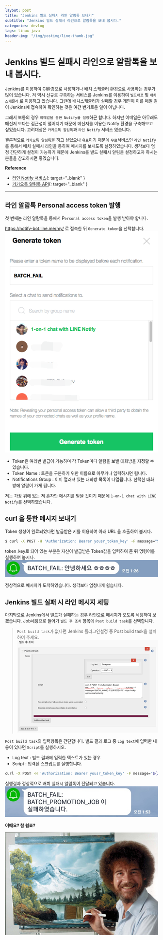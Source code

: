 ```yaml
---
layout: post
title: "Jenkins 빌드 실패시 라인 알림톡 보내기"
subtitle: "Jenkins 빌드 실패시 라인으로 알람톡을 보내 봅시다."
categories: devlog
tags: linux java
header-img: "/img/postimg/line-thumb.jpg"
---
```


# Jenkins 빌드 실패시 라인으로 알람톡을 보내 봅시다.
Jenkins를 이용하여 CI환경으로 사용하거나 배치 스케쥴러 환경으로 사용하는 경우가 많이 있습니다. 저 역시 신규로 구축하는 서비스를 Jenkins를 이용하여 `빌드배포` 및 `배치스케쥴러` 로 이용하고 있습니다. 그런데 배치스케쥴러가 실패할 경우 개인이 이를 매일 같이 Jenkins에 접속하여 확인하는 것은 여간 번거로운 일이 아닙니다.

그래서 보통의 경우 `이메일을 통한 Notify를 설정`하곤 합니다. 하지만 이메일은 아무래도 메신저 보다는 접근성이 떨어지기 때문에 메신저를 이용한 Notify 환경을 구축해보고 싶었습니다. 고려대상은 `카카오톡 알림톡`과 `라인 Notify` 서비스 였습니다. 

결론적으로 `카카오톡 알림톡`을 하고 싶었으나 `유료`이기 때문에 `무료`서비스인 `라인 Notify`를 통해서 배치 실패시 라인을 통하여 메시지를 보내도록 설정하였습니다. 생각보다 엄청 간단하게 설정이 가능하기 때문에 Jenkins를 빌드 실패시 알림을 설정하고자 하시는 분들을 참고하시면 좋겠습니다.


**Reference**
- [라인 Notify 서비스](https://engineering.linecorp.com/ko/blog/detail/88){: target="_blank" }
- [카카오톡 알림톡 API](https://www.apistore.co.kr/api/apiProviderGuide.do?service_seq=558){: target="_blank" }

*** 

## 라인 알람톡 Personal access token 발행
첫 번째는 라인 알람톡을 통해서 P`ersonal access token`을 발행 받아야 합니다.

https://notify-bot.line.me/my/ 로 접속한 뒤 `Generate token`을 선택합니다.
![](/assets/img/postimg/2018-09/2018-09-22-line.png)

- Token은 여러번 발급이 가능하며 각 Token마다 알람을 보낼 대화방을 지정할 수 있습니다.
- Token Name : 토큰을 구분하기 위한 이름으로 아무거나 입력하시면 됩니다.
- Notifications Group : 이미 열러져 있는 대화방 목록이 나열됩니다. 선택한 대화방에 알람이 가게 됩니다. 

저는 가장 위에 있는 저 혼자만 메시지를 받을 것이기 때문에 `1-on-1 chat with LINE Notify`를 선택하였습니다.

## curl 을 통한 메시지 보내기
Token 생성이 완료되었다면 발급받은 키를 이용하여 아래 URL 을 호출하여 봅시다.

```sh
$ curl -X POST -H 'Authorization: Bearer yousr_token_key' -F message="안녕하세요 ㅎㅎㅎ" https://notify-api.line.me/api/notify
```
token_key로 되어 있는 부분은 자신이 발급받은 Token값을 입력하여 준 뒤 명령어를 실행하여 봅시다.
![](/assets/img/postimg/2018-09/2018-09-22-line2.jpg)

정상적으로 메시지가 도착하였습니다. 생각보다 엄청나게 쉽습니다.

## Jenkins 빌드 실패 시 라인 메시지 세팅
마지막으로 Jenkins에서 빌드가 실패하는 경우 라인으로 메시지가 오도록 세팅하여 보겠습니다. 
Job세팅으로 들어가 `빌드 후 조치` 항목에 `Post build task`를 선택합니다.
>`Post build task`가 없다면 Jenkins 플러그인설정 중 Post build task을 설치하여 주세요.
![](/assets/img/postimg/2018-09/2018-09-22-line3.png)

`Post build task`의 입력항목은 간단합니다. 빌드 결과 로그 중 `Log text`에 입력한 내용이 있다면 `Script`를 실행하시오.
- Log text : 빌드 결과에 입력한 텍스트가 있는 경우
- Script : 입력된 스크립트를 실행합니다.

```sh
curl -X POST -H 'Authorization: Bearer yousr_token_key' -F message="${JOB_NAME} 이 실패하였습니다." https://notify-api.line.me/api/notify
```

실행결과 정상적으로 배치 실패시 알람톡이 전달되고 있습니다.
![](/assets/img/postimg/2018-09/2018-09-22-line4.jpg)

**어때요? 참 쉽죠?**

![](/assets/img/postimg/bob.jpg)